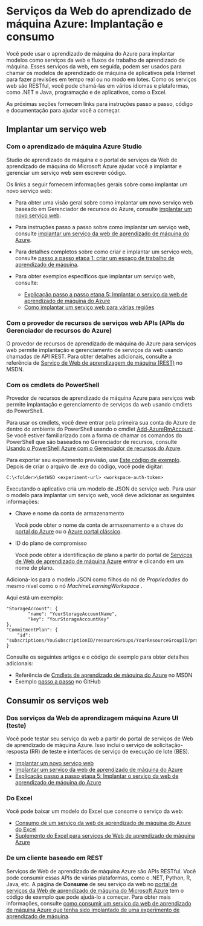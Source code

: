 <properties
    pageTitle="Serviços da Web do aprendizado de máquina Azure: Implantação e consumo | Microsoft Azure"
    description="Recursos de implantação e consumir serviços da web."
    services="machine-learning"
    documentationCenter=""
    authors="vDonGlover"
    manager="raymondl"
    editor=""/>

<tags
    ms.service="machine-learning"
    ms.workload="data-services"
    ms.tgt_pltfrm="na"
    ms.devlang="na"
    ms.topic="article"
    ms.date="10/12/2016"
    ms.author="v-donglo"/>

# <a name="azure-machine-learning-web-services-deployment-and-consumption"></a>Serviços da Web do aprendizado de máquina Azure: Implantação e consumo

Você pode usar o aprendizado de máquina do Azure para implantar modelos como serviços da web e fluxos de trabalho de aprendizado de máquina. Esses serviços da web, em seguida, podem ser usados para chamar os modelos de aprendizado de máquina de aplicativos pela Internet para fazer previsões em tempo real ou no modo em lotes. Como os serviços web são RESTful, você pode chamá-las em vários idiomas e plataformas, como .NET e Java, programação e de aplicativos, como o Excel.

As próximas seções fornecem links para instruções passo a passo, código e documentação para ajudar você a começar.

## <a name="deploy-a-web-service"></a>Implantar um serviço web

### <a name="with-azure-machine-learning-studio"></a>Com o aprendizado de máquina Azure Studio

Studio de aprendizado de máquina e o portal de serviços da Web de aprendizado de máquina do Microsoft Azure ajudar você a implantar e gerenciar um serviço web sem escrever código.

Os links a seguir fornecem informações gerais sobre como implantar um novo serviço web:

* Para obter uma visão geral sobre como implantar um novo serviço web baseado em Gerenciador de recursos do Azure, consulte [implantar um novo serviço web](machine-learning-webservice-deploy-a-web-service.md).
* Para instruções passo a passo sobre como implantar um serviço web, consulte [implantar um serviço da web de aprendizado de máquina do Azure](machine-learning-publish-a-machine-learning-web-service.md).
* Para detalhes completos sobre como criar e implantar um serviço web, consulte [passo a passo etapa 1: criar um espaço de trabalho de aprendizado de máquina](machine-learning-walkthrough-1-create-ml-workspace.md).
* Para obter exemplos específicos que implantar um serviço web, consulte:

    * [Explicação passo a passo etapa 5: Implantar o serviço da web de aprendizado de máquina do Azure](machine-learning-walkthrough-5-publish-web-service.md)
    * [Como implantar um serviço web para várias regiões](machine-learning-how-to-deploy-to-multiple-regions.md)

### <a name="with-web-services-resource-provider-apis-azure-resource-manager-apis"></a>Com o provedor de recursos de serviços web APIs (APIs do Gerenciador de recursos do Azure)

O provedor de recursos de aprendizado de máquina do Azure para serviços web permite implantação e gerenciamento de serviços da web usando chamadas de API REST. Para obter detalhes adicionais, consulte a referência de [Serviço de Web de aprendizagem de máquina (REST)](https://msdn.microsoft.com/library/azure/mt767538.aspx) no MSDN.

### <a name="with-powershell-cmdlets"></a>Com os cmdlets do PowerShell

Provedor de recursos de aprendizado de máquina Azure para serviços web permite implantação e gerenciamento de serviços da web usando cmdlets do PowerShell.

Para usar os cmdlets, você deve entrar pela primeira sua conta do Azure de dentro do ambiente do PowerShell usando o cmdlet [Add-AzureRmAccount](https://msdn.microsoft.com/library/mt619267.aspx) . Se você estiver familiarizado com a forma de chamar os comandos do PowerShell que são baseados no Gerenciador de recursos, consulte [Usando o PowerShell Azure com o Gerenciador de recursos do Azure](../powershell-azure-resource-manager.md#login-to-your-azure-account).

Para exportar seu experimento previsão, use [Este código de exemplo](https://github.com/ritwik20/AzureML-WebServices). Depois de criar o arquivo de .exe do código, você pode digitar:

    C:\<folder>\GetWSD <experiment-url> <workspace-auth-token>

Executando o aplicativo cria um modelo de JSON de serviço web. Para usar o modelo para implantar um serviço web, você deve adicionar as seguintes informações:

* Chave e nome da conta de armazenamento

    Você pode obter o nome da conta de armazenamento e a chave do [portal do Azure](https://portal.azure.com/) ou o [Azure portal clássico](http://manage.windowsazure.com/).
* ID do plano de compromisso

    Você pode obter a identificação de plano a partir do portal de [Serviços de Web de aprendizado de máquina Azure](https://services.azureml.net) entrar e clicando em um nome de plano.

Adicioná-los para o modelo JSON como filhos do nó de *Propriedades* do mesmo nível como o nó *MachineLearningWorkspace* .

Aqui está um exemplo:

    "StorageAccount": {
            "name": "YourStorageAccountName",
            "key": "YourStorageAccountKey"
    },
    "CommitmentPlan": {
        "id": "subscriptions/YouSubscriptionID/resourceGroups/YourResourceGroupID/providers/Microsoft.MachineLearning/commitmentPlans/YourPlanName"
    }

Consulte os seguintes artigos e o código de exemplo para obter detalhes adicionais:

* Referência de [Cmdlets de aprendizado de máquina do Azure]( https://msdn.microsoft.com/library/azure/mt767952.aspx) no MSDN
* Exemplo [passo a passo](https://github.com/raymondlaghaeian/azureml-webservices-arm-powershell/blob/master/sample-commands.txt) no GitHub

## <a name="consume-the-web-services"></a>Consumir os serviços web

### <a name="from-the-azure-machine-learning-web-services-ui-testing"></a>Dos serviços da Web de aprendizagem máquina Azure UI (teste)

Você pode testar seu serviço da web a partir do portal de serviços de Web de aprendizado de máquina Azure. Isso inclui o serviço de solicitação-resposta (RR) de teste e interfaces de serviço de execução de lote (BES).

* [Implantar um novo serviço web](machine-learning-webservice-deploy-a-web-service.md)
* [Implantar um serviço da web de aprendizado de máquina do Azure](machine-learning-publish-a-machine-learning-web-service.md)
* [Explicação passo a passo etapa 5: Implantar o serviço da web de aprendizado de máquina do Azure](machine-learning-walkthrough-5-publish-web-service.md)

### <a name="from-excel"></a>Do Excel

Você pode baixar um modelo do Excel que consome o serviço da web:

* [Consumo de um serviço da web de aprendizado de máquina do Azure do Excel](machine-learning-consuming-from-excel.md)
* [Suplemento do Excel para serviços de Web de aprendizado de máquina Azure](machine-learning-excel-add-in-for-web-services.md)


### <a name="from-a-rest-based-client"></a>De um cliente baseado em REST

Serviços de Web de aprendizado de máquina Azure são APIs RESTful. Você pode consumir essas APIs de várias plataformas, como o .NET, Python, R, Java, etc. A página de **Consume** de seu serviço da web no [portal de serviços da Web de aprendizado de máquina do Microsoft Azure](https://services.azureml.net) tem o código de exemplo que pode ajudá-lo a começar. Para obter mais informações, consulte [como consumir um serviço da web de aprendizado de máquina Azure que tenha sido implantado de uma experimento de aprendizado de máquina](machine-learning-consume-web-services.md).


